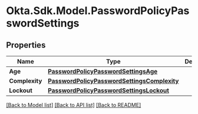 # Okta.Sdk.Model.PasswordPolicyPasswordSettings
## Properties

Name | Type | Description | Notes
------------ | ------------- | ------------- | -------------
**Age** | [**PasswordPolicyPasswordSettingsAge**](PasswordPolicyPasswordSettingsAge.md) |  | [optional] 
**Complexity** | [**PasswordPolicyPasswordSettingsComplexity**](PasswordPolicyPasswordSettingsComplexity.md) |  | [optional] 
**Lockout** | [**PasswordPolicyPasswordSettingsLockout**](PasswordPolicyPasswordSettingsLockout.md) |  | [optional] 

[[Back to Model list]](../README.md#documentation-for-models) [[Back to API list]](../README.md#documentation-for-api-endpoints) [[Back to README]](../README.md)

